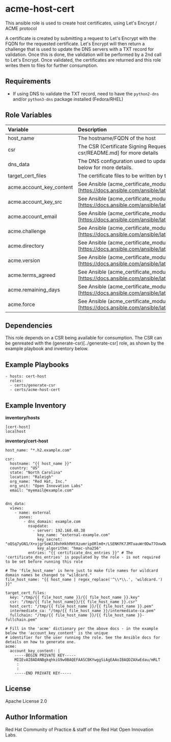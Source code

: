 acme-host-cert
==============

This ansible role is used to create host certificates, using Let's Encrypt / ACME protocol

A certificate is created by submitting a request to Let's Encrypt with the FQDN for the requested certificate. Let's Encrypt will then return a challenge that is used to update the DNS servers with a TXT record for validation. Once this is done, the validation will be performed by a 2nd call to Let's Encrypt. Once validated, the certificates are returned and this role writes them to files for further consumption.

Requirements
------------

- If using DNS to validate the TXT record, need to have the `python2-dns` and/or `python3-dns` package installed (Fedora/RHEL)

Role Variables
--------------
| Variable | Description | Required | Defaults |
|:---------|:------------|:---------|:---------|
|host_name| The hostname/FQDN of the host | yes | |
|csr| The CSR (Certificate Signing Request) info - see the (generate-csr)[../generate-csr/README.md] for more details | yes | |
|dns_data| The DNS configuration used to update the DNS server(s) with TXT records - see example below for more details. | yes | '' |
|target_cert_files| The certificate files to be written by this role - see example below for more details. | yes | |
|acme.account_key_content| See Ansible (acme_certificate_module documentation)[https://docs.ansible.com/ansible/latest/modules/acme_certificate_module.html#parameters]| no | N/A |
|acme.account_key_src| See Ansible (acme_certificate_module documentation)[https://docs.ansible.com/ansible/latest/modules/acme_certificate_module.html#parameters]| no | N/A |
|acme.account_email| See Ansible (acme_certificate_module documentation)[https://docs.ansible.com/ansible/latest/modules/acme_certificate_module.html#parameters]| no | N/A |
|acme.challenge| See Ansible (acme_certificate_module documentation)[https://docs.ansible.com/ansible/latest/modules/acme_certificate_module.html#parameters]| no | 'dns-01' |
|acme.directory| See Ansible (acme_certificate_module documentation)[https://docs.ansible.com/ansible/latest/modules/acme_certificate_module.html#parameters]| no | 'https://acme-v02.api.letsencrypt.org/directory' |
|acme.version| See Ansible (acme_certificate_module documentation)[https://docs.ansible.com/ansible/latest/modules/acme_certificate_module.html#parameters]| no | '2' |
|acme.terms_agreed| See Ansible (acme_certificate_module documentation)[https://docs.ansible.com/ansible/latest/modules/acme_certificate_module.html#parameters]| no | 'yes' |
|acme.remaining_days| See Ansible (acme_certificate_module documentation)[https://docs.ansible.com/ansible/latest/modules/acme_certificate_module.html#parameters]| no | N/A |
|acme.force| See Ansible (acme_certificate_module documentation)[https://docs.ansible.com/ansible/latest/modules/acme_certificate_module.html#parameters]| no | N/A |


Dependencies
------------
This role depends on a CSR being available for consumption. The CSR can be genreated with the (generate-csr)[../generate-csr] role, as shown by the example playbook and inventory below.

Example Playbooks
----------------

```
- hosts: cert-host
  roles:
  - certs/generate-csr
  - certs/acme-host-cert
```

Example Inventory
----------------

**inventory/hosts**
```
[cert-host]
localhost
```

**inventory/cert-host**
```
host_name: "*.h2.example.com"

csr:
  hostname: "{{ host_name }}"
  country: "US"
  state: "North Carolina"
  location: "Raleigh"
  org_name: "Red Hat, Inc."
  org_unit: "Open Innovation Labs"
  email: "myemail@example.com"


dns_data:
  views:
    - name: external
      zones:
        - dns_domain: example.com
          nsupdate:
            - server: 192.168.48.38
              key_name: "external-example.com"
              key_secret: "oQSq7yGN1/X+xjgrSoWJJ0xhHkhRHtXzumripORlm0+/LSENKFK7JMTuauWr0Dw77OxwOWCXTnVIP+MWQxSHDA=="
              key_algorithm: "hmac-sha256"
          entries: "{{ certificate_dns_entries }}" # The 'certificate_dns_entries' is populated by the role - is not required to be set before running this role

# The 'file_host_name' is here just to make file names for wildcard domain names be changed to "wildcard."
file_host_name: "{{ host_name | regex_replace('^\\*\\.', 'wildcard.') }}"

target_cert_files:
  key: "/tmp/{{ file_host_name }}/{{ file_host_name }}.key"
  csr: "/tmp/{{ file_host_name}}/{{ file_host_name }}.csr"
  host_cert: "/tmp/{{ file_host_name }}/{{ file_host_name }}.pem"
  intermediate_ca: "/tmp/{{ file_host_name }}/intermediate-ca.pem"
  fullchain: "/tmp/{{ file_host_name }}/{{ file_host_name }}-fullchain.pem"

# Fill in the 'acme' dictionary per the above docs - in the example below the 'account_key_content' is the unique
# identifier for the user running the role. See the Ansible docs for details on how to generate one.
acme:
  account_key_content: |
    -----BEGIN PRIVATE KEY-----
    MIIEvAIBADANBgkqhkiG9w0BAQEFAASCBKYwggSiAgEAAoIBAQDZAXwEdau/mRLT
     :
     :
    -----END PRIVATE KEY-----
```

License
-------

Apache License 2.0


Author Information
------------------

Red Hat Community of Practice & staff of the Red Hat Open Innovation Labs.
